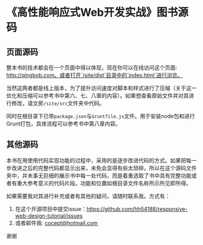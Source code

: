 # 《高性能响应式Web开发实战》图书源码

## 页面源码

整本书的技术都会在一个页面中得以体现，现在你可以在线访问这个页面: http://qingbob.com。或者打开`/site/dist`目录中的`index.html`进行浏览。

当然这两者都是线上版本，为了提升访问速度对脚本和样式进行了压缩（关于这一优化和压缩可以参考书中第六、七、八章的内容）。如果想查看原始文件并对其进行修改，请文房`/site/src`文件夹中代码。

同时在根目录下已带`package.json`与`Gruntfile.js`文件。用于安装node包和进行Grunt打包，具体流程可以参考书中第八章内容。

## 其他源码

本书在用使用代码实现功能的过程中，采用的是逐步改进代码的方式。如果把每一步改进之后的完整代码都显示出来，未免会显得有些太琐碎。所以在这个源码文件夹中，并未事无巨细的展示书中每一处代码，而是着重选取了书中具有完整功能或者有重大参考意义的代码片段。功能和位置如根目录文件名称所示所见即所得。

如果需要我对其进行补充或者有其他的疑问，请随时联系我。方式有：

1. 在这个开源项目中提交issue：https://github.com/hh54188/responsive-web-design-tutorial/issues
2. 或者邮件我: cocept@hotmail.com

谢谢